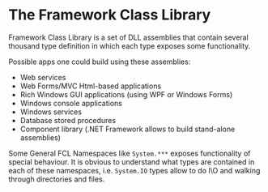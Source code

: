 # The Framework Class Library
Framework Class Library is a set of DLL assemblies that contain several thousand type definition in which each type exposes some functionality.

Possible apps one could build using these assemblies:
- Web services
- Web Forms/MVC Html-based applications
- Rich Windows GUI applications (using WPF or Windows Forms)
- Windows console applications
- Windows services
- Database stored procedures
- Component library (.NET Framework allows to build stand-alone assemblies)

Some General FCL Namespaces like `System.***` exposes functionality of special behaviour. It is obvious to understand what types are contained in each of these namespaces, i.e. `System.IO` types allow to do I\O and walking through directories and files.